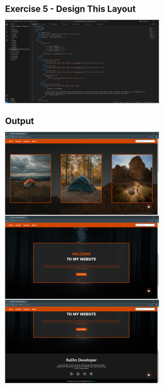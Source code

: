 # Exercise 5 - Design This Layout

![Alt text](README_IMGS/README.png)

# Output

![Alt text](README_IMGS/OUTPUT.png)
![Alt text](README_IMGS/OUTPUT-1.png)
![Alt text](README_IMGS/OUTPUT-2.png)